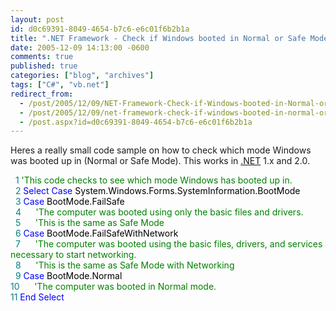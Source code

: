 ```yaml
---
layout: post
id: d0c69391-8049-4654-b7c6-e6c01f6b2b1a
title: ".NET Framework - Check if Windows booted in Normal or Safe Mode"
date: 2005-12-09 14:13:00 -0600
comments: true
published: true
categories: ["blog", "archives"]
tags: ["C#", "vb.net"]
redirect_from: 
  - /post/2005/12/09/NET-Framework-Check-if-Windows-booted-in-Normal-or-Safe-Mode
  - /post/2005/12/09/net-framework-check-if-windows-booted-in-normal-or-safe-mode
  - /post.aspx?id=d0c69391-8049-4654-b7c6-e6c01f6b2b1a
---
```

<!-- more -->
<p>Heres a really small code sample on how to check which mode Windows was booted up in (Normal or Safe Mode). This works in <a title=".NET" href="http://www.microsoft.com/net/" target="_blank">.NET</a> 1.x and 2.0.</p>
<p><span style="COLOR: #000000"><span style="COLOR: #008080">&nbsp; 1</span> <span style="COLOR: #008000">'</span><span style="COLOR: #008000">This code checks to see which mode Windows has booted up in.</span><span style="COLOR: #008000"><br /></span><span style="COLOR: #008080">&nbsp; 2</span> <span style="COLOR: #0000ff">Select</span><span style="COLOR: #000000"> </span><span style="COLOR: #0000ff">Case</span><span style="COLOR: #000000"> System.Windows.Forms.SystemInformation.BootMode<br /></span><span style="COLOR: #008080">&nbsp; 3</span> <span style="COLOR: #0000ff">Case</span><span style="COLOR: #000000"> BootMode.FailSafe<br /></span><span style="COLOR: #008080">&nbsp; 4</span> <span style="COLOR: #000000">&nbsp;&nbsp;&nbsp;&nbsp; </span><span style="COLOR: #008000">'</span><span style="COLOR: #008000">The computer was booted using only the basic files and drivers.</span><span style="COLOR: #008000"><br /></span><span style="COLOR: #008080">&nbsp; 5</span> <span style="COLOR: #000000">&nbsp;&nbsp;&nbsp;&nbsp; </span><span style="COLOR: #008000">'</span><span style="COLOR: #008000">This is the same as Safe Mode</span><span style="COLOR: #008000"><br /></span><span style="COLOR: #008080">&nbsp; 6</span> <span style="COLOR: #0000ff">Case</span><span style="COLOR: #000000"> BootMode.FailSafeWithNetwork<br /></span><span style="COLOR: #008080">&nbsp; 7</span> <span style="COLOR: #000000">&nbsp;&nbsp;&nbsp;&nbsp; </span><span style="COLOR: #008000">'</span><span style="COLOR: #008000">The computer was booted using the basic files, drivers, and services necessary to start networking.</span><span style="COLOR: #008000"><br /></span><span style="COLOR: #008080">&nbsp; 8</span> <span style="COLOR: #000000">&nbsp;&nbsp;&nbsp;&nbsp; </span><span style="COLOR: #008000">'</span><span style="COLOR: #008000">This is the same as Safe Mode with Networking</span><span style="COLOR: #008000"><br /></span><span style="COLOR: #008080">&nbsp; 9</span> <span style="COLOR: #0000ff">Case</span><span style="COLOR: #000000"> BootMode.Normal<br /></span><span style="COLOR: #008080">10</span> <span style="COLOR: #000000">&nbsp;&nbsp;&nbsp;&nbsp; </span><span style="COLOR: #008000">'</span><span style="COLOR: #008000">The computer was booted in Normal mode.</span><span style="COLOR: #008000"><br /></span><span style="COLOR: #008080">11</span> <span style="COLOR: #0000ff">End</span><span style="COLOR: #000000"> </span><span style="COLOR: #0000ff">Select</span><span style="COLOR: #000000"><br /></span><br /></span></p>
<p>&nbsp;</p>
